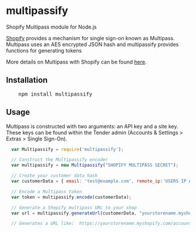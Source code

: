 multipassify
============

Shopify Multipass module for Node.js



[Shopify](http://shopify.com) provides a mechanism for single sign-on known as Multipass.  Multipass uses an AES encrypted JSON hash and multipassify provides functions for generating tokens

More details on Multipass with Shopify can be found [here](http://docs.shopify.com/api/tutorials/multipass-login).

## Installation
<pre>
    npm install multipassify
</pre>

## Usage

Multipass is constructed with two arguments: an API key and a site key.  These keys can be found within the Tender admin (Accounts & Settings > Extras > Single Sign-On).

``` js
  var Multipassify = require('multipassify');

  // Construct the Multipassify encoder
  var multipassify = new Multipassify("SHOPIFY MULTIPASS SECRET");

  // Create your customer data hash
  var customerData = { email: 'test@example.com', remote_ip:'USERS IP ADDRESS', return_to:"http://some.url"};

  // Encode a Multipass token
  var token = multipassify.encode(customerData);

  // Generate a Shopify multipass URL to your shop
  var url = multipassify.generateUrl(customerData, "yourstorename.myshopify.com");

  // Generates a URL like:  https://yourstorename.myshopify.com/account/login/multipass/<MULTIPASS-TOKEN>
```